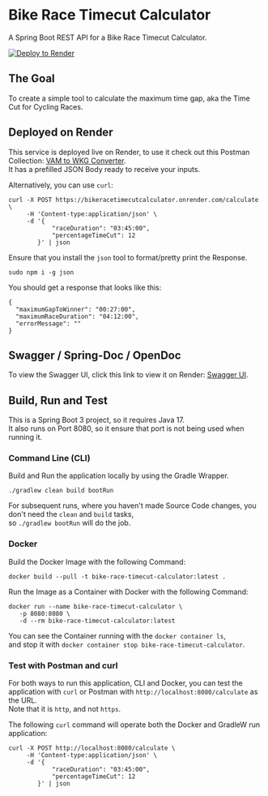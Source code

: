 # Bike Race Timecut Calculator

A Spring Boot REST API for a Bike Race Timecut Calculator.

[![Deploy to Render](https://render.com/images/deploy-to-render-button.svg)](https://render.com/deploy?repo=https://github.com/lukegjpotter/BikeRaceTimecutCalculator)

## The Goal

To create a simple tool to calculate the maximum time gap, aka the Time Cut for Cycling Races.

## Deployed on Render

This service is deployed live on Render, to use it check out this Postman
Collection: [VAM to WKG Converter](https://www.postman.com/bold-moon-552911/bikeracetimecutcalculator/collection/4v3fjg6/bikeracetimecutcalculator?action=share&creator=3947605&active-environment=3947605-ab751e14-7e85-4c82-b013-6e636cba23a8).  
It has a prefilled JSON Body ready to receive your inputs.

Alternatively, you can use `curl`:

    curl -X POST https://bikeracetimecutcalculator.onrender.com/calculate \
         -H 'Content-type:application/json' \
         -d '{
                "raceDuration": "03:45:00",
                "percentageTimeCut": 12
            }' | json

Ensure that you install the `json` tool to format/pretty print the Response.

    sudo npm i -g json

You should get a response that looks like this:

    {
      "maximumGapToWinner": "00:27:00",
      "maximumRaceDuration": "04:12:00",
      "errorMessage": ""
    }

## Swagger / Spring-Doc / OpenDoc

To view the Swagger UI, click this link to view it on
Render: [Swagger UI](https://bikeracetimecutcalculator.onrender.com/swagger-ui/index.html).

## Build, Run and Test

This is a Spring Boot 3 project, so it requires Java 17.  
It also runs on Port 8080, so it ensure that port is not being used when running it.

### Command Line (CLI)

Build and Run the application locally by using the Gradle Wrapper.

    ./gradlew clean build bootRun

For subsequent runs, where you haven't made Source Code changes, you don't need the `clean` and `build` tasks,  
so `./gradlew bootRun` will do the job.

### Docker

Build the Docker Image with the following Command:

    docker build --pull -t bike-race-timecut-calculator:latest .

Run the Image as a Container with Docker with the following Command:

    docker run --name bike-race-timecut-calculator \
       -p 8080:8080 \
       -d --rm bike-race-timecut-calculator:latest

You can see the Container running with the `docker container ls`,  
and stop it with `docker container stop bike-race-timecut-calculator`.

### Test with Postman and curl

For both ways to run this application, CLI and Docker, you can test the application with `curl` or Postman with
`http://localhost:8080/calculate` as the URL.  
Note that it is `http`, and not `https`.

The following `curl` command will operate both the Docker and GradleW run application:

    curl -X POST http://localhost:8080/calculate \
         -H 'Content-type:application/json' \
         -d '{
                "raceDuration": "03:45:00",
                "percentageTimeCut": 12
            }' | json
